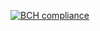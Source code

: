 [![BCH compliance](https://bettercodehub.com/edge/badge/sajjad-dehghani/ModernWebApi?branch=master)](https://bettercodehub.com/)
